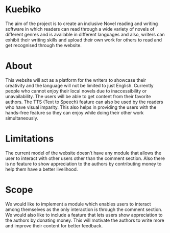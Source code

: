 # Kuebiko
The aim of the project is to create an inclusive Novel reading and writing software in which readers can read through a wide variety of novels of different genres and is available in different languages and also, writers can exhibit their writing skills and upload their own work for others to read and get recognised through the website.

# About 
This website will act as a platform for the writers to showcase their creativity and the language will not be limited to just English. Currently people who cannot enjoy their local novels due to inaccessibility or unavailability. The users will be able to get content
from their favorite authors.
The TTS (Text to Speech) feature can also be used by the readers who have visual imparity. This also helps in providing the users with the hands-free feature so they can enjoy while doing their other work simultaneously.

# Limitations
The current model of the website doesn’t have any module that allows the user to interact with other users other than the comment section. Also there is no feature to show appreciation to the authors by contributing money to help them have a better livelihood.

# Scope 
We would like to implement a module which enables users to interact among themselves as the only interaction is through the comment section. We would also like to include a feature that lets users show appreciation to the authors by donating money. This will motivate the authors to write more and improve their content for better feedback.
